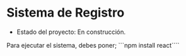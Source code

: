 <h1> Sistema de Registro</h1>

- Estado del proyecto: En construcción.

Para ejecutar el sistema, debes poner; 
```npm install react````
